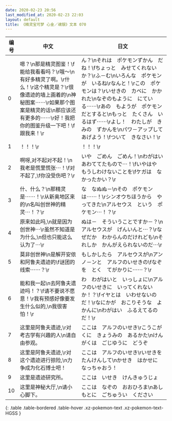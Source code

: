 ```yaml
---
date: 2020-02-23 20:56
last_modified_at: 2020-02-23 22:03
layout: default
title: 《精灵宝可梦 心金／魂银》文本 070
---
```

| 编号 | 中文 | 日文 |
| ---- | ---- | ---- |
| 0 | 嗯？\n那是精灵图鉴！\f能给我看看吗？\r哦～\n有好多精灵了啊。\r什么！\r这个精灵是？\r很像遗迹的墙上画着的\n神秘图案⋯⋯\r如果那个图案是精灵的话\n那应该还有更多的⋯⋯\r好！我把你的图鉴升级一下吧！\f跟我来！\r | ん？\nそれは　ポケモンずかん　だね！\fちょっと　みせてくれないか？\rふ－む\nいろんな　ポケモンが　いるね\rなんと！\rこの　ポケモンは？\rいせきの　カベに　かかれた\nなぞのもように　にている⋯⋯\rあの　もようが　ポケモンだとすると\nもっと　たくさん　いるはず⋯⋯\rよし！　わたしが　きみの　ずかんを\nパワ－アップして　あげよう！\fついて　きなさい！\r |
| 1 | ！！！\r | ！！！\r |
| 2 | 啊呀,对不起对不起！\n我老是慌里慌张⋯！\f对不起了,\f你没受伤吧？\r | いや　ごめん　ごめん！\nわがはい　あわててたもので⋯！\fいやはや　もうしわけないことを\fケガは　なかったかい？\r |
| 3 | 什、什么？\n那精灵是⋯⋯！\r从新奥地区来的\n名叫创世神的精灵⋯！？\r | な　なぬぬ－\nその　ポケモンは⋯⋯！\rシンオウちほうから　やってきた\nアルセウス　という　ポケモン⋯！？\r |
| 4 | 原来如此吗,\n就是因为创世神⋯\r虽然不知道是为什么,\n但也只能这么认为了⋯\r | ぬは－　そういうことですか－？\nアルセウスが　げんいんと⋯？\rなぜだか　わからんのだけれども\nそれしか　かんがえられないのだ⋯\r |
| 5 | 莫非创世神\n是解开安侬和阿鲁夫遗迹的\f谜团的线索⋯⋯？\r | もしかしたら　アルセウスが\nアンノ－ンと　アルフのいせきの\fなぞを　とく　てがかりに⋯⋯？\r |
| 6 | 能和我一起\n去阿鲁夫遗迹吗！？\f请不要说不愿意！\r我有预感好像要发生什么似的,\n我很害怕！\r | わ　わがはいと　いっしょに\nアルフのいせきに　いってくれないか！？\fイヤとは　いわせないのだ！\rなにかが　おこりそうな　よかんに\nわがはい　ふるえてるのだ！\r |
| 7 | 这里是阿鲁夫遗迹,\r对考古学有兴趣的人\n请自由参观。 | ここは　アルフのいせき\rこうこがくに　きょうみの　あるかた\nけんがくは　ごじゆうに　どうぞ |
| 8 | 这里是阿鲁夫遗迹,\r对这个遗迹进行掠险,\n力争成为化石博士吧！ | ここは　アルフのいせき\rいせきを　たんけんして\nかせき　はかせに　なっちゃおう！ |
| 9 | 这里是遗迹研究所。 | ここは　いせき　けんきゅうじょ |
| 10 | 这里是神秘大厅,\n请小心脚下。 | ここは　なぞの　おおひろま\nあしもとに　ごちゅうい　ください |
{: .table .table-bordered .table-hover .xz-pokemon-text .xz-pokemon-text-HGSS }